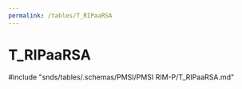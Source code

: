 ```yaml
---
permalink: /tables/T_RIPaaRSA
---
```

# T\_RIPaaRSA
<!-- SPDX-License-Identifier: MPL-2.0 -->

<!-- ATTENTION : Ne pas supprimer ou modifier la ligne ci-dessous -->
#include "snds/tables/.schemas/PMSI/PMSI RIM-P/T_RIPaaRSA.md"
<!-- ATTENTION : Ne pas supprimer ou modifier la ligne ci-dessus -->
